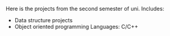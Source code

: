 Here is the projects from the second semester of uni.
Includes: 
  - Data structure projects
  - Object oriented programming
Languages: C/C++
